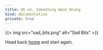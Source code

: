 ```yaml
---
title: Uh oh, Something Went Wrong
kind: documentation
private: true
---
```


{{< img src="sad_bits.png" alt="Sad Bits" >}}

<div class="alert alert-error pull-left">
Head back <a href="/">home</a> and start again.
</div>
